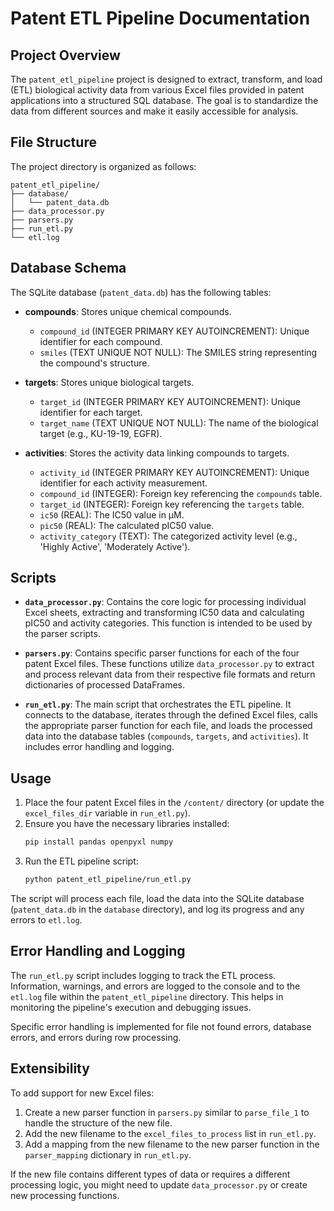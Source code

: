 # Patent ETL Pipeline Documentation

## Project Overview

The `patent_etl_pipeline` project is designed to extract, transform, and load (ETL) biological activity data from various Excel files provided in patent applications into a structured SQL database. The goal is to standardize the data from different sources and make it easily accessible for analysis.

## File Structure

The project directory is organized as follows:
```
patent_etl_pipeline/
├── database/
│   └── patent_data.db
├── data_processor.py
├── parsers.py
├── run_etl.py
└── etl.log
```

## Database Schema

The SQLite database (`patent_data.db`) has the following tables:

- **compounds**: Stores unique chemical compounds.
  - `compound_id` (INTEGER PRIMARY KEY AUTOINCREMENT): Unique identifier for each compound.
  - `smiles` (TEXT UNIQUE NOT NULL): The SMILES string representing the compound's structure.

- **targets**: Stores unique biological targets.
  - `target_id` (INTEGER PRIMARY KEY AUTOINCREMENT): Unique identifier for each target.
  - `target_name` (TEXT UNIQUE NOT NULL): The name of the biological target (e.g., KU-19-19, EGFR).

- **activities**: Stores the activity data linking compounds to targets.
  - `activity_id` (INTEGER PRIMARY KEY AUTOINCREMENT): Unique identifier for each activity measurement.
  - `compound_id` (INTEGER): Foreign key referencing the `compounds` table.
  - `target_id` (INTEGER): Foreign key referencing the `targets` table.
  - `ic50` (REAL): The IC50 value in μM.
  - `pic50` (REAL): The calculated pIC50 value.
  - `activity_category` (TEXT): The categorized activity level (e.g., 'Highly Active', 'Moderately Active').

## Scripts

- **`data_processor.py`**: Contains the core logic for processing individual Excel sheets, extracting and transforming IC50 data and calculating pIC50 and activity categories. This function is intended to be used by the parser scripts.

- **`parsers.py`**: Contains specific parser functions for each of the four patent Excel files. These functions utilize `data_processor.py` to extract and process relevant data from their respective file formats and return dictionaries of processed DataFrames.

- **`run_etl.py`**: The main script that orchestrates the ETL pipeline. It connects to the database, iterates through the defined Excel files, calls the appropriate parser function for each file, and loads the processed data into the database tables (`compounds`, `targets`, and `activities`). It includes error handling and logging.

## Usage

1.  Place the four patent Excel files in the `/content/` directory (or update the `excel_files_dir` variable in `run_etl.py`).
2.  Ensure you have the necessary libraries installed:
    ```bash
    pip install pandas openpyxl numpy
    ```
3.  Run the ETL pipeline script:
    ```bash
    python patent_etl_pipeline/run_etl.py
    ```
The script will process each file, load the data into the SQLite database (`patent_data.db` in the `database` directory), and log its progress and any errors to `etl.log`.

## Error Handling and Logging

The `run_etl.py` script includes logging to track the ETL process. Information, warnings, and errors are logged to the console and to the `etl.log` file within the `patent_etl_pipeline` directory. This helps in monitoring the pipeline's execution and debugging issues.

Specific error handling is implemented for file not found errors, database errors, and errors during row processing.

## Extensibility

To add support for new Excel files:

1.  Create a new parser function in `parsers.py` similar to `parse_file_1` to handle the structure of the new file.
2.  Add the new filename to the `excel_files_to_process` list in `run_etl.py`.
3.  Add a mapping from the new filename to the new parser function in the `parser_mapping` dictionary in `run_etl.py`.

If the new file contains different types of data or requires a different processing logic, you might need to update `data_processor.py` or create new processing functions.
